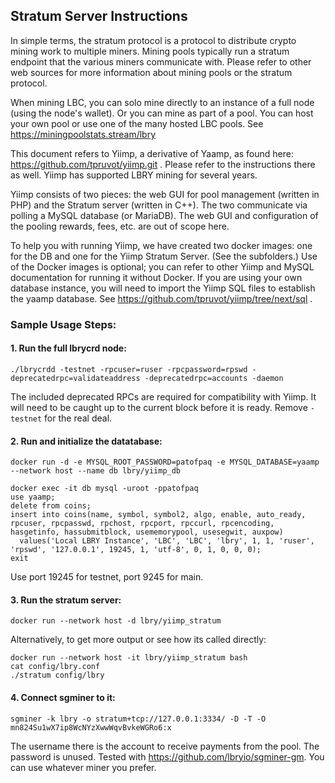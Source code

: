 ## Stratum Server Instructions
In simple terms, the stratum protocol is a protocol to distribute crypto mining work to multiple miners. Mining pools typically run a stratum endpoint that the various miners communicate with.
Please refer to other web sources for more information about mining pools or the stratum protocol.

When mining LBC, you can solo mine directly to an instance of a full node (using the node's wallet). Or you can mine as part of a pool. 
You can host your own pool or use one of the many hosted LBC pools. See https://miningpoolstats.stream/lbry

This document refers to Yiimp, a derivative of Yaamp, as found here: https://github.com/tpruvot/yiimp.git .
Please refer to the instructions there as well. Yiimp has supported LBRY mining for several years.

Yiimp consists of two pieces: the web GUI for pool management (written in PHP) and the Stratum server (written in C++). The two communicate via polling a MySQL database (or MariaDB).
The web GUI and configuration of the pooling rewards, fees, etc. are out of scope here.

To help you with running Yiimp, we have created two docker images: one for the DB and one for the Yiimp Stratum Server. (See the subfolders.)
Use of the Docker images is optional; you can refer to other Yiimp and MySQL documentation for running it without Docker.
If you are using your own database instance, you will need to import the Yiimp SQL files to establish the yaamp database.
See https://github.com/tpruvot/yiimp/tree/next/sql .

### Sample Usage Steps:

#### 1. Run the full lbrycrd node:
```
./lbrycrdd -testnet -rpcuser=ruser -rpcpassword=rpswd -deprecatedrpc=validateaddress -deprecatedrpc=accounts -daemon
```
The included deprecated RPCs are required for compatibility with Yiimp.
It will need to be caught up to the current block before it is ready.
Remove `-testnet` for the real deal.
#### 2. Run and initialize the datatabase:
```
docker run -d -e MYSQL_ROOT_PASSWORD=patofpaq -e MYSQL_DATABASE=yaamp --network host --name db lbry/yiimp_db

docker exec -it db mysql -uroot -ppatofpaq
use yaamp;
delete from coins;
insert into coins(name, symbol, symbol2, algo, enable, auto_ready, rpcuser, rpcpasswd, rpchost, rpcport, rpccurl, rpcencoding, hasgetinfo, hassubmitblock, usememorypool, usesegwit, auxpow) 
  values('Local LBRY Instance', 'LBC', 'LBC', 'lbry', 1, 1, 'ruser', 'rpswd', '127.0.0.1', 19245, 1, 'utf-8', 0, 1, 0, 0, 0);
exit
```
Use port 19245 for testnet, port 9245 for main.
#### 3. Run the stratum server:
```
docker run --network host -d lbry/yiimp_stratum
```
Alternatively, to get more output or see how its called directly:
```
docker run --network host -it lbry/yiimp_stratum bash
cat config/lbry.conf
./stratum config/lbry
```

#### 4. Connect sgminer to it:
```
sgminer -k lbry -o stratum+tcp://127.0.0.1:3334/ -D -T -O mn824Su1wX7ip8WcNYzXwwWqvBvkeWGRo6:x
```
The username there is the account to receive payments from the pool. The password is unused. Tested with https://github.com/lbryio/sgminer-gm.
You can use whatever miner you prefer.